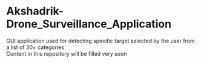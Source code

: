 # Akshadrik-Drone_Surveillance_Application
GUI application used for detecting specific target selected by the user from a list of 30+ categories
<br>
Content in this repository will be filled very soon
